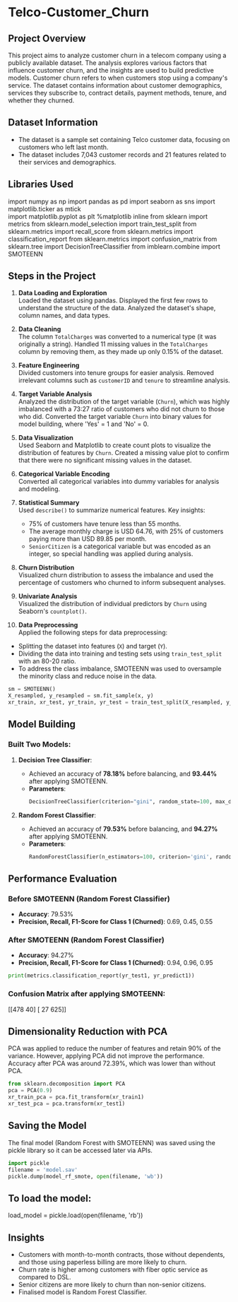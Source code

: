 # Telco-Customer_Churn
## Project Overview
  This project aims to analyze customer churn in a telecom company using a publicly available dataset. The analysis explores various factors that influence customer churn, and the insights are used to build predictive models. Customer churn refers to when customers stop using a company's service. The dataset contains information about customer demographics, services they subscribe to, contract details, payment methods, tenure, and whether they churned.

## Dataset Information
- The dataset is a sample set containing Telco customer data, focusing on customers who left last month.
- The dataset includes 7,043 customer records and 21 features related to their services and demographics.
## Libraries Used
import numpy as np 
import pandas as pd 
import seaborn as sns 
import matplotlib.ticker as mtick  
import matplotlib.pyplot as plt
%matplotlib inline
from sklearn import metrics
from sklearn.model_selection import train_test_split
from sklearn.metrics import recall_score
from sklearn.metrics import classification_report
from sklearn.metrics import confusion_matrix
from sklearn.tree import DecisionTreeClassifier
from imblearn.combine import SMOTEENN

## Steps in the Project

1. **Data Loading and Exploration**  
   Loaded the dataset using pandas. Displayed the first few rows to understand the structure of the data. Analyzed the dataset's shape, column names, and data types.

2. **Data Cleaning**  
   The column `TotalCharges` was converted to a numerical type (it was originally a string). Handled 11 missing values in the `TotalCharges` column by removing them, as they made up only 0.15% of the dataset.

3. **Feature Engineering**  
   Divided customers into tenure groups for easier analysis. Removed irrelevant columns such as `customerID` and `tenure` to streamline analysis.

4. **Target Variable Analysis**  
   Analyzed the distribution of the target variable (`Churn`), which was highly imbalanced with a 73:27 ratio of customers who did not churn to those who did. Converted the target variable `Churn` into binary values for model building, where 'Yes' = 1 and 'No' = 0.

5. **Data Visualization**  
   Used Seaborn and Matplotlib to create count plots to visualize the distribution of features by `Churn`. Created a missing value plot to confirm that there were no significant missing values in the dataset.

6. **Categorical Variable Encoding**  
   Converted all categorical variables into dummy variables for analysis and modeling.

7. **Statistical Summary**  
   Used `describe()` to summarize numerical features. Key insights:
   - 75% of customers have tenure less than 55 months.
   - The average monthly charge is USD 64.76, with 25% of customers paying more than USD 89.85 per month.
   - `SeniorCitizen` is a categorical variable but was encoded as an integer, so special handling was applied during analysis.

8. **Churn Distribution**  
   Visualized churn distribution to assess the imbalance and used the percentage of customers who churned to inform subsequent analyses.

9. **Univariate Analysis**  
   Visualized the distribution of individual predictors by `Churn` using Seaborn's `countplot()`.

10. **Data Preprocessing**  
   Applied the following steps for data preprocessing:
   - Splitting the dataset into features (`X`) and target (`Y`).
   - Dividing the data into training and testing sets using `train_test_split` with an 80-20 ratio.
   - To address the class imbalance, SMOTEENN was used to oversample the minority class and reduce noise in the data.

   ```python
   sm = SMOTEENN()
   X_resampled, y_resampled = sm.fit_sample(x, y)
   xr_train, xr_test, yr_train, yr_test = train_test_split(X_resampled, y_resampled, test_size=0.2)

``` 
## Model Building

### Built Two Models:
1. **Decision Tree Classifier**: 
   - Achieved an accuracy of **78.18%** before balancing, and **93.44%** after applying SMOTEENN.
   - **Parameters**:
     ```python
     DecisionTreeClassifier(criterion="gini", random_state=100, max_depth=6, min_samples_leaf=8)
     ```

2. **Random Forest Classifier**: 
   - Achieved an accuracy of **79.53%** before balancing, and **94.27%** after applying SMOTEENN.
   - **Parameters**:
     ```python
     RandomForestClassifier(n_estimators=100, criterion='gini', random_state=100, max_depth=6, min_samples_leaf=8)
     ```

## Performance Evaluation

### Before SMOTEENN (Random Forest Classifier)
- **Accuracy**: 79.53%
- **Precision, Recall, F1-Score for Class 1 (Churned)**: 0.69, 0.45, 0.55

### After SMOTEENN (Random Forest Classifier)
- **Accuracy**: 94.27%
- **Precision, Recall, F1-Score for Class 1 (Churned)**: 0.94, 0.96, 0.95

```python
print(metrics.classification_report(yr_test1, yr_predict1))
```
### Confusion Matrix after applying SMOTEENN:

[[478  40]
 [ 27 625]]
 
## Dimensionality Reduction with PCA
PCA was applied to reduce the number of features and retain 90% of the variance. However, applying PCA did not improve the performance. Accuracy after PCA was around 72.39%, which was lower than without PCA.

```python
from sklearn.decomposition import PCA
pca = PCA(0.9)
xr_train_pca = pca.fit_transform(xr_train1)
xr_test_pca = pca.transform(xr_test1)
```
## Saving the Model
The final model (Random Forest with SMOTEENN) was saved using the pickle library so it can be accessed later via APIs.
```python
import pickle
filename = 'model.sav'
pickle.dump(model_rf_smote, open(filename, 'wb'))
```
## To load the model:
load_model = pickle.load(open(filename, 'rb'))

## Insights
- Customers with month-to-month contracts, those without dependents, and those using paperless billing are more likely to churn.
- Churn rate is higher among customers with fiber optic service as compared to DSL.
- Senior citizens are more likely to churn than non-senior citizens.
- Finalised model is Random Forest Classifier.
